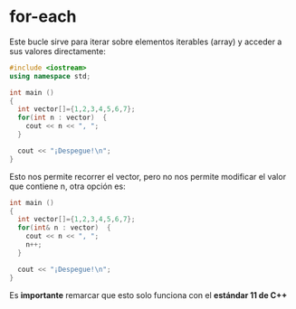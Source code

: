 # for-each
Este bucle sirve para iterar sobre elementos iterables (array) y acceder a sus valores directamente:
```cpp
#include <iostream>
using namespace std;

int main ()
{
  int vector[]={1,2,3,4,5,6,7};
  for(int n : vector)  {
    cout << n << ", ";
  }

  cout << "¡Despegue!\n";
}
```
Esto nos permite recorrer el vector, pero no nos permite modificar el valor que contiene n, otra opción es:

```cpp
int main ()
{
  int vector[]={1,2,3,4,5,6,7};
  for(int& n : vector)  {
    cout << n << ", ";
    n++;
  }

  cout << "¡Despegue!\n";
}
```
Es **importante** remarcar que esto solo funciona con el **estándar 11 de C++**